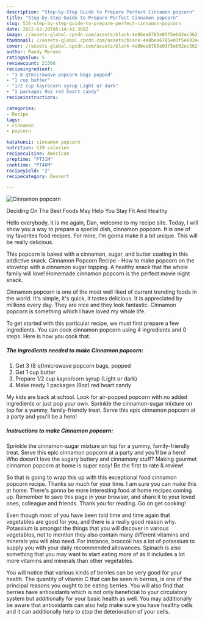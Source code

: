 ```yaml
---
description: "Step-by-Step Guide to Prepare Perfect Cinnamon popcorn"
title: "Step-by-Step Guide to Prepare Perfect Cinnamon popcorn"
slug: 536-step-by-step-guide-to-prepare-perfect-cinnamon-popcorn
date: 2022-03-20T05:14:41.389Z
image: //assets-global.cpcdn.com/assets/blank-4e0bea6785e03f5e602ec562f230caae08da540cada707380b4fe1bbebba43da.png
thumbnail: //assets-global.cpcdn.com/assets/blank-4e0bea6785e03f5e602ec562f230caae08da540cada707380b4fe1bbebba43da.png
cover: //assets-global.cpcdn.com/assets/blank-4e0bea6785e03f5e602ec562f230caae08da540cada707380b4fe1bbebba43da.png
author: Randy Moreno
ratingvalue: 5
reviewcount: 21566
recipeingredient:
- "3 8 qtmicrowave popcorn bags popped"
- "1 cup butter"
- "1/2 cup kayrocorn syrup Light or dark"
- "1 packages 9oz red heart candy"
recipeinstructions:

categories:
- Recipe
tags:
- cinnamon
- popcorn

katakunci: cinnamon popcorn 
nutrition: 119 calories
recipecuisine: American
preptime: "PT31M"
cooktime: "PT48M"
recipeyield: "2"
recipecategory: Dessert

---
```



![Cinnamon popcorn](//assets-global.cpcdn.com/assets/blank-4e0bea6785e03f5e602ec562f230caae08da540cada707380b4fe1bbebba43da.png)

Deciding On The Best Foods May Help You Stay Fit And Healthy

Hello everybody, it is me again, Dan, welcome to my recipe site. Today, I will show you a way to prepare a special dish, cinnamon popcorn. It is one of my favorites food recipes. For mine, I'm gonna make it a bit unique. This will be really delicious.

This popcorn is baked with a cinnamon, sugar, and butter coating in this addictive snack. Cinnamon Popcorn Recipe - How to make popcorn on the stovetop with a cinnamon sugar topping. A healthy snack that the whole family will love! Homemade cinnamon popcorn is the perfect movie night snack.

Cinnamon popcorn is one of the most well liked of current trending foods in the world. It's simple, it's quick, it tastes delicious. It is appreciated by millions every day. They are nice and they look fantastic. Cinnamon popcorn is something which I have loved my whole life.


To get started with this particular recipe, we must first prepare a few ingredients. You can cook cinnamon popcorn using 4 ingredients and 0 steps. Here is how you cook that.

<!--inarticleads1-->

##### The ingredients needed to make Cinnamon popcorn:

1. Get 3 (8 qt)microwave popcorn bags, popped
1. Get 1 cup butter
1. Prepare 1/2 cup kayro/corn syrup (Light or dark)
1. Make ready 1 packages (9oz) red heart candy


My kids are back at school. Look for air-popped popcorn with no added ingredients or just pop your own. Sprinkle the cinnamon-sugar mixture on top for a yummy, family-friendly treat. Serve this epic cinnamon popcorn at a party and you&#39;ll be a hero! 

<!--inarticleads2-->

##### Instructions to make Cinnamon popcorn:



Sprinkle the cinnamon-sugar mixture on top for a yummy, family-friendly treat. Serve this epic cinnamon popcorn at a party and you&#39;ll be a hero! Who doesn&#39;t love the sugary buttery and cinnamony stuff? Making gourmet cinnamon popcorn at home is super easy! Be the first to rate &amp; review! 

So that is going to wrap this up with this exceptional food cinnamon popcorn recipe. Thanks so much for your time. I am sure you can make this at home. There's gonna be more interesting food at home recipes coming up. Remember to save this page in your browser, and share it to your loved ones, colleague and friends. Thank you for reading. Go on get cooking!

Even though most of you have been told time and time again that vegetables are good for you, and there is a really good reason why. Potassium is amongst the things that you will discover in various vegetables, not to mention they also contain many different vitamins and minerals you will also need. For instance, broccoli has a lot of potassium to supply you with your daily recommended allowances. Spinach is also something that you may want to start eating more of as it includes a lot more vitamins and minerals than other vegetables.

You will notice that various kinds of berries can be very good for your health. The quantity of vitamin C that can be seen in berries, is one of the principal reasons you ought to be eating berries. You will also find that berries have antioxidants which is not only beneficial to your circulatory system but additionally for your basic health as well. You may additionally be aware that antioxidants can also help make sure you have healthy cells and it can additionally help to stop the deterioration of your cells.
